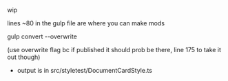wip

lines ~80 in the gulp file are where you can make mods

gulp convert --overwrite

(use overwrite flag bc if published it should prob be there, line 175 to take it out though)

- output is in src/styletest/DocumentCardStyle.ts